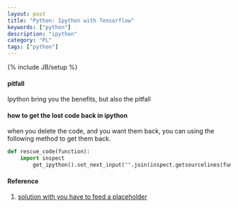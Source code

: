 ```yaml
---
layout: post
title: "Python: Ipython with Tensorflow"
keywords: ["python"]
description: "ipython"
category: "PL"
tags: ["python"]
---
```

{% include JB/setup %}


#### pitfall
Ipython bring you the benefits, but also the pitfall


#### how to get the lost code back in ipython 

when you delete the code, and you want them back, you can using the following
method to get them back.

```python
def rescue_code(function):
    import inspect
        get_ipython().set_next_input("".join(inspect.getsourcelines(function)[0]))
```


#### Reference
1. [solution with you have to feed a placeholder](https://stackoverflow.com/questions/35114376/error-when-computing-summaries-in-tensorflow)
